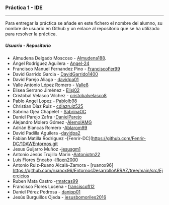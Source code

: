 ### Práctica 1 - IDE
---

Para entregar la práctica se añade en este fichero el nombre del alumno, su nombre de usuario en Github y un enlace al repositorio que se ha utilizado para resolver la práctica.

##### Usuario - Repositorio
* Almudena Delgado Moscoso - [Almudena188](https://github.com/Almudena188/EntornosDesarrollo/tree/main/src/Ejercicios13042021).
* Ángel Rodríguez Aguilera - [Angel-24](https://github.com/Angel-24/Entornos-de-Desarrollo/tree/main/src/calculadora)
* Francisco Manuel Fernandez Pino - [FranciscoFer99](https://github.com/FranciscoFer99/Entornos-de-Desarrollo-2.0/tree/master/src/tercerTrimestre)
* David Garrido Garcia - [DavidGarrido1400](https://github.com/DavidGarrido1400/EntornosDeDesarrollo.git)
* David Parejo Aliaga - [davidpa01](https://github.com/davidpa01/1DAWEntornosDesarolloDavidParejo.git)
* Valle Antonio López Romero - [Valle8](https://github.com/Valle8/EntornosDeDesarrollo.git)
* Elisea Serrano Jiménez - [Elisj02](https://github.com/Elisj02/EntornosDesarrollo)
* Cristóbal Velasco Vílchez - [cristobalvelasco8](https://github.com/cristobalvelasco8/EntornosDesarrollo.git)
* Pablo Angel Lopez - [Pablolb98](https://github.com/Pablolb98/EntornosDesarrollo/tree/master/src/practicaObligatoriaUnidad2)
* Christian Díaz Ruiz - [cdiazruiz525](https://github.com/cdiazruiz525/1DAW_EntornosDesarrollo_ChristianDiazRuiz.git)
* Sabrina Ojea Chapelet - [SabrinaOC](https://github.com/SabrinaOC/SabrinaEjerciciosEntornosDesarrollo.git)
* Daniel Parejo Zafra -[DanielParejo](https://github.com/DanielParejo/EntornosDesarrollo/tree/master/src/unidad2_EDI)
* Alejandro Molero Gómez -[AlemolAMG](https://github.com/alemolamg/EntornosDesarrollo1DAW/tree/master/Unidad02)
* Adrián Blancas Romero -[Ablarom99](https://github.com/Ablarom99/EntornosDesarrolloABR/tree/main/src/unidad02)
* David Padilla Aguilera -[davidpa2](https://github.com/davidpa2/1DAWEntornosDesarrollo.git)
* Fabian Matilla Rodriguez -[Fenrir-DC](https://github.com/Fenrir-DC/1DAWEntornos.git
* Jesus Guijarro Muñoz -[jesusgm1](https://github.com/jesusgm1/EntornosDesarrollo2/tree/main/Plugins)
* Antonio Jesús Trujillo Marín -[Antoniotm22](https://github.com/antoniotm22/PracticaED/blob/master/src/aplicacionSuma.java)
* Luis Flores Encabo -[lfloen2000](https://github.com/lfloen2000/Entornos/tree/master/src/entornos)
* Antonio Ruiz-Ruano Alcalá-Zamora - [ruanox96] https://github.com/ruanox96/EntornosDesarrolloARRAZ/tree/main/src/Ejercicios
* Ruben Mata Castro -[rmatcas99](https://github.com/rmatcas99/EDRuben/tree/main/src/unidad2)
* Francisco Flores Lucena - [franciscofl12](https://github.com/franciscofl12/EntornosDesarrollo)
* Daniel Pérez Pedrosa - [danipp01](https://github.com/danipp01/EntornosDesarrollo3.git)
* Jesús Burguillos Ojeda - [jesusbomoriles2016](https://github.com/jesusbomoriles2016/EntornosDesarrollo20-21)
